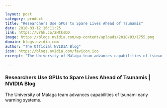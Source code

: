 ```yaml
---

layout: post
category: product
title: "Researchers Use GPUs to Spare Lives Ahead of Tsunamis"
date: 2018-03-12 16:11:25
link: https://vrhk.co/2HtksDD
image: https://blogs.nvidia.com/wp-content/uploads/2018/03/1755.png
domain: blogs.nvidia.com
author: "The Official NVIDIA Blog"
icon: https://blogs.nvidia.com/favicon.ico
excerpt: "The University of Málaga team advances capabilities of tsunami early warning systems."

---
```


### Researchers Use GPUs to Spare Lives Ahead of Tsunamis | NVIDIA Blog

The University of Málaga team advances capabilities of tsunami early warning systems.